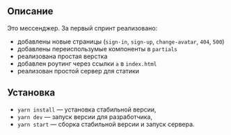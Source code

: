 ## Описание

Это мессенджер. За первый спринт реализовано:

- добавлены новые страницы (`sign-in`, `sign-up`, `change-avatar`, `404`, `500`)
- добавлены переиспользумые компоненты в `partials`
- реализована простая верстка
- добавлен роутинг через ссылки `a` в `index.html`
- реализован простой сервер для статики

## Установка
- `yarn install` — установка стабильной версии,
- `yarn dev` — запуск версии для разработчика,
- `yarn start` — сборка стабильной версии и запуск сервера.


